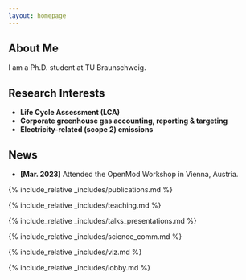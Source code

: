 ```yaml
---
layout: homepage
---
```


## About Me

I am a Ph.D. student at TU Braunschweig.

## Research Interests

- **Life Cycle Assessment (LCA)**
- **Corporate greenhouse gas accounting, reporting & targeting**
- **Electricity-related (scope 2) emissions**

## News

- **[Mar. 2023]** Attended the OpenMod Workshop in Vienna, Austria.

{% include_relative _includes/publications.md %}

{% include_relative _includes/teaching.md %}

{% include_relative _includes/talks_presentations.md %}

{% include_relative _includes/science_comm.md %}

{% include_relative _includes/viz.md %}

{% include_relative _includes/lobby.md %}
